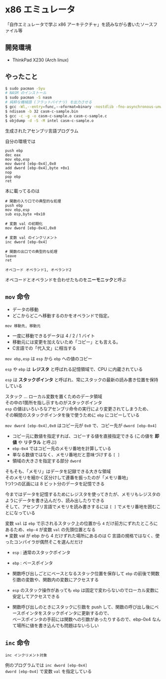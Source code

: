 # x86 エミュレータ

「自作エミュレータで学ぶ x86 アーキテクチャ」を読みながら書いたソースファイル等

## 開発環境

- ThinkPad X230 (Arch linux) 

## やったこと

```bash
$ sudo pacman -Syu
# NASM のインストール
$ sudo pacman -S nasm
# 純粋な機械語 (フラットバイナリ) を出力させる
$ gcc -Wl,--entry=func,--oformat=binary -nostdlib -fno-asynchronous-unwind-tables -o casm-c-sample.bin casm-c-sample.c
$ ndisasm -b 32 casm-c-sample.bin
$ gcc -c -g -o casm-c-sample.o casm-c-sample.c
$ objdump -d -S -M intel casm-c-sample.o
```

生成されたアセンブリ言語プログラム

自分の環境では

```
push ebp
dec eax
mov ebp,esp
mov dword [ebp-0x4],0x0
add dword [ebp-0x4],byte +0x1
nop
pop ebp
ret
```

本に載ってるのは

```
# 関数の入り口での典型的な処理
push ebp
mov ebp,esp
sub esp,byte +0x10

# 変数 val の初期化
mov dword [ebp-0x4],0x0

# 変数 val のインクリメント
inc dword [ebp-0x4]

# 関数の出口での典型的な処理
leave
ret
```

``オペコード オペランド1, オペランド2``

オペコードとオペランドを合わせたものを**ニーモニック**と呼ぶ

## `mov` 命令

- データの移動
- どこからどこへ移動するのかをオペランドで指定。

```
mov 移動先, 移動元
```

- 一度に移動できるデータは 4 / 2 / 1 バイト
- 移動元には変更を加えないため「コピー」とも言える。
- C言語での「代入文」に相当する

``mov ebp,esp`` は ``esp`` から ``ebp`` への値のコピー

``esp`` や ``ebp`` は **レジスタ** と呼ばれる記憶領域で、CPU に内蔵されている

``esp`` は **スタックポインタ** と呼ばれ、常にスタックの最新の読み書き位置を保持している

スタック … ローカル変数を置くためのデータ領域  
その中の1箇所を指し示すものがスタックポインタ  
``esp`` の値はいろいろなアセンブリ命令の実行により変更されてしまうため、  
その瞬間のスタックポインタを後で使うために ``ebp`` にコピーしている

``mov dword [ebp-0x4],0x0`` はコピー元が ``0x0`` で、コピー先が ``dword [ebp-0x4]`` 

- コピー元に数値を指定すれば、コピーする値を直接指定できる (この値を **即値** や **リテラル** と呼ぶ)
- ``ebp-0x4`` ではコピー先のメモリ番地を計算している
- 単なる数値ではなく、メモリ番地だと意味づけする ``[ ]``
- 領域の大きさを指定する部分 ``dword``

そもそも、「メモリ」はデータを記録できる大きな領域  
そのメモリを細かく区分けして連番を振ったのが「メモリ番地」  
1つ1つの区画には 8 ビット分のデータを記憶できる

今まではデータを記憶するためにレジスタを使ってきたが、メモリもレジスタのようにデータを書き込んだり、読み出したりできる  
そして、アセンブリ言語でメモリを読み書きするには ``[ ]`` でメモリ番地を囲むことになっている

変数 ``val`` は ``ebp`` で示されるスタック上の位置から ``4`` だけ前方にずれたところにあるため、``ebp-4`` が変数 ``val`` の先頭位置となる  
※ 変数 val が ebp から 4 だけずれた場所にあるのは C 言語の規格ではなく、使ったコンパイラが偶然そこを選んだだけ

- ``esp`` : 通常のスタックポインタ
- ``ebp`` : ベースポインタ
- 関数呼び出しごとにベースとなるスタック位置を保存して ``ebp`` の前後で関数引数の変数や、関数内の変数にアクセスする
- ``esp`` のスタック操作があっても ``ebp`` は固定で変わらないのでローカル変数に安定してアクセスできる

- 関数呼び出しのときにスタックに引数を push して、関数の呼び出し後にベースポインタをスタックポインタに更新するので、  
  ベースポインタの手前には関数への引数があったりするので、ebp-0x4 なんて場所に値を書き込んでも問題はないらしい

## ``inc`` 命令

```
inc インクリメント対象
```

例のプログラムでは ``inc dword [ebp-0x4]``  
``dword [ebp-0x4]`` で変数 ``val`` を指定している
